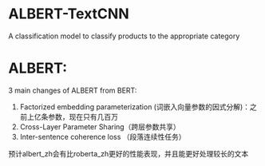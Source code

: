 # ALBERT-TextCNN
A classification model to classify products to the appropriate category 
# ALBERT:
3 main changes of ALBERT from BERT:
1. Factorized embedding parameterization (词嵌入向量参数的因式分解)：之前上亿条参数，现在只有几百万
2. Cross-Layer Parameter Sharing（跨层参数共享）
3. Inter-sentence coherence loss （段落连续性任务）

预计albert_zh会有比roberta_zh更好的性能表现，并且能更好处理较长的文本

